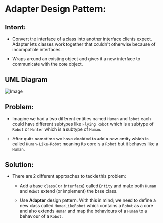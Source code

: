 # Adapter Design Pattern:
    
   ## Intent:
   - Convert the interface of a class into another interface clients expect. Adapter lets classes work together that couldn't otherwise because of incompatible interfaces.
   
   - Wraps around an existing object and gives it a new interface to communicate with the core object.
   
   ## UML Diagram
   ![Image][uml-diagram]
    
   ## Problem:
   - Imagine we had a two different entities named `Human` and `Robot` each could have different subtypes like `Flying Robot` which is a subtype of `Robot` or `Hunter` which is a subtype of `Human`.
   
   - After quite sometime we have decided to add a new entity which is called `Human-Like-Robot` meaning its core is a `Robot` but it behaves like a `Human`.
    
   ## Solution:
   - There are 2 different approaches to tackle this problem:
        - Add a base `class`( or `interface`) called `Entity` and make both `Human` and `Robot` extend (or implement) the base class.
        
        - Use **Adapter** design pattern. With this in mind; we need to define a new class called `HumanLikeRobot` which contains a `Robot` as a core and also extends `Human` and map the behaviours of a `Human` to a behaviour of a `Robot`.
   
   
   [uml-diagram]: https://github.com/navid9675/DesignPatternsPractice/blob/master/src/Adapter/UML-Diagram.png
